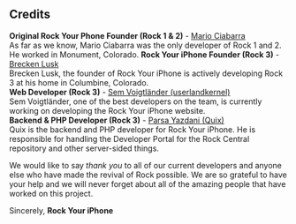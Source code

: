## Credits

**Original Rock Your Phone Founder (Rock 1 & 2)** - [Mario Ciabarra](https://twitter.com/mariociabarra/)  
As far as we know, Mario Ciabarra was the only developer of Rock 1 and 2. He worked in Monument, Colorado.
**Rock Your iPhone Founder (Rock 3)** - [Brecken Lusk](https://twitter.com/BreckenLusk/)  
Brecken Lusk, the founder of Rock Your iPhone is actively developing Rock 3 at his home in Columbine, Colorado.  
**Web Developer (Rock 3)** - [Sem Voigtländer (userlandkernel)](https://twitter.com/userlandkernel)  
Sem Voigtländer, one of the best developers on the team, is currently working on developing the Rock Your iPhone website.  
**Backend & PHP Developer (Rock 3)** - [Parsa Yazdani (Quix)](https://twitter.com/QuixThe2nd/)  
Quix is the backend and PHP developer for Rock Your iPhone. He is responsible for handling the Developer Portal for the Rock Central repository and other server-sided things.  
  
We would like to say *thank you* to all of our current developers and anyone else who have made the revival of Rock possible. We are so grateful to have your help and we will never forget about all of the amazing people that have worked on this project.  
  
Sincerely,
**Rock Your iPhone**
